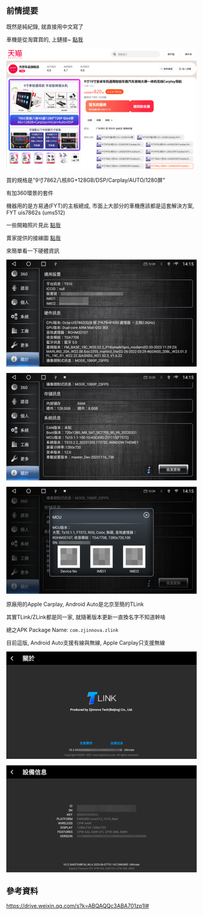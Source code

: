 ## 前情提要

既然是純紀錄, 就直接用中文寫了

車機是從淘寶買的, 上鏈接~ [點我](https://detail.tmall.com/item.htm?_u=42d7b1eha434&id=637921104328)

![](./pics/螢幕擷取畫面%202024-01-04%20001707.png)

買的規格是"9寸7862八核8G+128GB/DSP/Carplay/AUTO/1280屏"

有加360環景的套件

機器用的是方易通(FYT)的主板總成, 市面上大部分的車機應該都是這套解決方案, FYT uis7862s (ums512)

一些開箱照片見此 [點我](./openbox.md)

賣家提供的接線圖 [點我](./installationDiagram.md)

來簡單看一下硬體資訊

![](./pics/Screenshot/Screenshot_20240103-141521.png)

![](./pics/Screenshot/Screenshot_20240103-141530.png)

![](./pics/Screenshot/Screenshot_20240103-141546.png)

原廠用的Apple Carplay, Android Auto是北京至簡的TLink

其實TLink/ZLink都是同一家, 就隨著版本更新一直換名字不知道幹啥

總之APK Package Name: `com.zjinnova.zlink`

目前這版, Android Auto支援有線與無線, Apple Carplay只支援無線

![](./pics/Screenshot/Screenshot_20240103-142401.png)

![](./pics/Screenshot/Screenshot_20240103-142406.png)

## 參考資料

https://drive.weixin.qq.com/s?k=ABQAQQc3ABA701zp1I#
